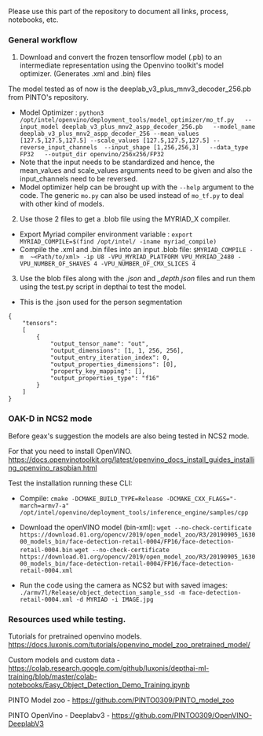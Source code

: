 Please use this part of the repository to document all links, process, notebooks, etc.

### General workflow 
1. Download and convert the frozen tensorflow model (.pb) to an intermediate representation using the Openvino toolkit's model optimizer. (Generates .xml and .bin) files 

The model tested as of now is the deeplab_v3_plus_mnv3_decoder_256.pb from PINTO's repository. 
- Model Optimizer : `python3 /opt/intel/openvino/deployment_tools/model_optimizer/mo_tf.py   --input_model deeplab_v3_plus_mnv2_aspp_decoder_256.pb   --model_name deeplab_v3_plus_mnv2_aspp_decoder_256 --mean_values [127.5,127.5,127.5] --scale_values [127.5,127.5,127.5] --reverse_input_channels  --input_shape [1,256,256,3]   --data_type FP32   --output_dir openvino/256x256/FP32`
- Note that the input needs to be standardized and hence, the mean_values and scale_values arguments need to be given and also the input_channels need to be reversed. 
- Model optimizer help can be brought up with the `--help` argument to the code. The generic `mo.py` can also be used instead of `mo_tf.py` to deal with other kind of models. 

2. Use those 2 files to get a .blob file using the MYRIAD_X compiler. 
- Export Myriad compiler environment variable : `export MYRIAD_COMPILE=$(find /opt/intel/ -iname myriad_compile)`
- Compile the .xml and .bin files into an input .blob file: `$MYRIAD_COMPILE -m  ~<Path/to/xml> -ip U8 -VPU_MYRIAD_PLATFORM VPU_MYRIAD_2480 -VPU_NUMBER_OF_SHAVES 4 -VPU_NUMBER_OF_CMX_SLICES 4`

 
3. Use the blob files along with the *.json* and *_depth.json* files and run them using the test.py script in depthai to test the model. 
- This is the .json used for the person segmentation 
```
{
    "tensors":
    [
        {
            "output_tensor_name": "out",
            "output_dimensions": [1, 1, 256, 256],
            "output_entry_iteration_index": 0,
            "output_properties_dimensions": [0],
            "property_key_mapping": [],
            "output_properties_type": "f16"
        }
    ]
}
```


### OAK-D in NCS2 mode 

Before geax's suggestion the models are also being tested in NCS2 mode. 

For that you need to install OpenVINO. https://docs.openvinotoolkit.org/latest/openvino_docs_install_guides_installing_openvino_raspbian.html

Test the installation running these CLI: 

- Compile: `cmake -DCMAKE_BUILD_TYPE=Release -DCMAKE_CXX_FLAGS="-march=armv7-a" /opt/intel/openvino/deployment_tools/inference_engine/samples/cpp`

- Download the openVINO model (bin-xml): `wget --no-check-certificate https://download.01.org/opencv/2019/open_model_zoo/R3/20190905_163000_models_bin/face-detection-retail-0004/FP16/face-detection-retail-0004.bin`
`wget --no-check-certificate https://download.01.org/opencv/2019/open_model_zoo/R3/20190905_163000_models_bin/face-detection-retail-0004/FP16/face-detection-retail-0004.xml`

- Run the code using the camera as NCS2 but with saved images: `./armv7l/Release/object_detection_sample_ssd -m face-detection-retail-0004.xml -d MYRIAD -i IMAGE.jpg`


### Resources used while testing. 

Tutorials for pretrained openvino models. https://docs.luxonis.com/tutorials/openvino_model_zoo_pretrained_model/ 

Custom models and custom data - https://colab.research.google.com/github/luxonis/depthai-ml-training/blob/master/colab-notebooks/Easy_Object_Detection_Demo_Training.ipynb

PINTO Model zoo - https://github.com/PINTO0309/PINTO_model_zoo

PINTO OpenVino - Deeplabv3 - https://github.com/PINTO0309/OpenVINO-DeeplabV3

